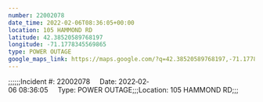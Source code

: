 ```yaml
---
number: 22002078
date_time: 2022-02-06T08:36:05+00:00
location: 105 HAMMOND RD
latitude: 42.38520589768197
longitude: -71.1778345569865
type: POWER OUTAGE
google_maps_link: https://maps.google.com/?q=42.38520589768197,-71.1778345569865
---
```


;;;;;;Incident #: 22002078     Date: 2022‐02‐06 08:36:05     Type: POWER OUTAGE;;;Location: 105 HAMMOND RD;;;
